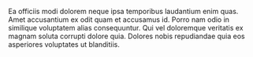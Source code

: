 Ea officiis modi dolorem neque ipsa temporibus laudantium enim quas. Amet accusantium ex odit quam et accusamus id. Porro nam odio in similique voluptatem alias consequuntur. Qui vel doloremque veritatis ex magnam soluta corrupti dolore quia. Dolores nobis repudiandae quia eos asperiores voluptates ut blanditiis.